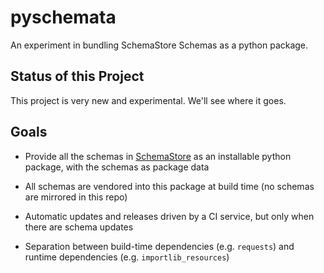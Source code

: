 # pyschemata

An experiment in bundling SchemaStore Schemas as a python package.

## Status of this Project

This project is very new and experimental. We'll see where it goes.

## Goals

- Provide all the schemas in [SchemaStore](https://github.com/SchemaStore/schemastore)
  as an installable python package, with the schemas as package data

- All schemas are vendored into this package at build time (no schemas are
  mirrored in this repo)

- Automatic updates and releases driven by a CI service, but only when there
  are schema updates

- Separation between build-time dependencies (e.g. `requests`) and runtime
  dependencies (e.g. `importlib_resources`)
